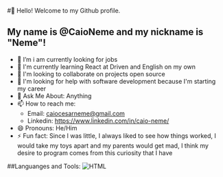 #👋 Hello! Welcome to my Github profile.
## My name is @CaioNeme and my nickname is "Neme"!

- 🔭 I’m i am currently looking for jobs
- 🌱 I'm currently learning React at Driven and English on my own
- 👯 I'm looking to collaborate on projects open source
- 🤔 I'm looking for help with software development because I'm starting my career
- 💬 Ask Me About: Anything
- 📫 How to reach me:
   - Email: caiocesarneme@gmail.com
   - Linkedin: https://www.linkedin.com/in/caio-neme/
- 😄 Pronouns: He/Him
- ⚡ Fun fact: Since I was little, I always liked to see how things worked, I would take my toys apart and my parents would get mad, I think my desire to program comes from this curiosity that I have


##Languanges and Tools:
![HTML]([https://user-images.githubusercontent.com/30186107/29488525-f55a69d0-84da-11e7-8a39-5476f663b5eb.png](https://cdn-icons-png.flaticon.com/256/919/919827.png))
<!---
CaioNeme/CaioNeme is a ✨ special ✨ repository because its `README.md` (this file) appears on your GitHub profile.
You can click the Preview link to take a look at your changes.
--->
